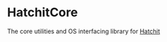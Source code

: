 # HatchitCore

The core utilities and OS interfacing library for [Hatchit](https://github.com/thirddegree/Hatchit)   
